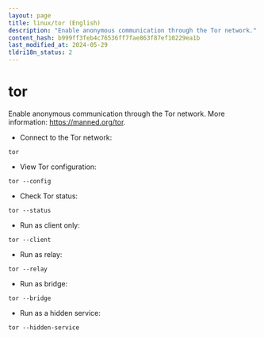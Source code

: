 ```yaml
---
layout: page
title: linux/tor (English)
description: "Enable anonymous communication through the Tor network."
content_hash: b999ff3feb4c76536ff7fae863f87ef10229ea1b
last_modified_at: 2024-05-29
tldri18n_status: 2
---
```

# tor

Enable anonymous communication through the Tor network.
More information: <https://manned.org/tor>.

- Connect to the Tor network:

`tor`

- View Tor configuration:

`tor --config`

- Check Tor status:

`tor --status`

- Run as client only:

`tor --client`

- Run as relay:

`tor --relay`

- Run as bridge:

`tor --bridge`

- Run as a hidden service:

`tor --hidden-service`
